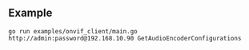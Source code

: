 ## Example

```shell
go run examples/onvif_client/main.go http://admin:password@192.168.10.90 GetAudioEncoderConfigurations
```